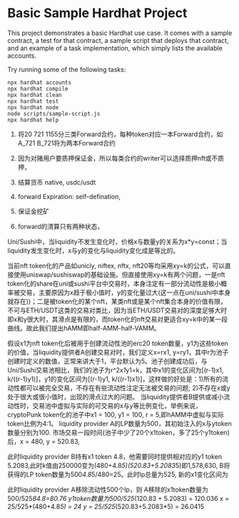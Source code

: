 
# Basic Sample Hardhat Project

This project demonstrates a basic Hardhat use case. It comes with a sample contract, a test for that contract, a sample script that deploys that contract, and an example of a task implementation, which simply lists the available accounts.

Try running some of the following tasks:

```shell
npx hardhat accounts
npx hardhat compile
npx hardhat clean
npx hardhat test
npx hardhat node
node scripts/sample-script.js
npx hardhat help
```



1. 将20 721 1155分三类Forward合约，每种token对应一本Forward合约，如A_721 B_721将为两本Forward合约

2. 因为对赌用户要质押保证金，所以每类合约的writer可以选择质押nft或不质押，

3. 结算货币 native, usdc/usdt

4. forward Expiration: self-defination, 

5. 保证金挖矿

6. forward的清算只有两种状态，



Uni/Sushi中，当liquidity不发生变化时，价格x与数量y的关系为x*y=const；当liquidity发生变化时，x与y的变化与liquidity变化成是等比的。

当前nft token化的产品如unicly, niftex, nftx, nft20等均采用xy=k的公式，可以直接使用uniswap/sushiswap的基础设施。但直接使用xy=k有两个问题，一是nft token化的share在uni或sushi平台中交易时，本身注定有一部分流动性是极小概率被交易，主要原因为x趋于极小值时，y的变化量过大(这一点在uni/sushi中本身就存在))；二是被token化的某个nft，某类nft或是某个nft集合本身的价值有限，不可与ETH/USDT这类的交易对类比，因为当ETH/USDT交易对的深度足够大时即x和y很大时，其滑点是有限的，而token化的nft交易对更适合xy=k中的某一段曲线。故此我们提出hAMM即half-AMM-half-VAMM。

假设x1为nft token化后被用于创建流动性池的erc20 token数量，y1为这些token的价值，当liquidity提供者A创建交易对时，我们定义x=rx1, y=ry1，其中r为池子创建时定义的数值，正常来讲大于1，平台默认为5。池子创建成功后，与Uni/Sushi交易池相比，我们的池子为r^2*x1*y1=k，其中x1的变化区间为[(r-1)x1, k/((r-1)y1)]，y1的变化区间为[(r-1)y1, k/((r-1)x1)]，这样做的好处是：1)所有的流动性都可以被完全交易，不存在有些流动性注定无法被交易的问题; 2)不存在x或y处于很大或很小值时，出现的滑点过大的问题。
当liquidity提供者B提供或减小流动性时，交易池中虚拟与实际的可交易的x与y等比例变化，举例来说，
cryptoPunk token化的池子中x1 = 100, y1 = 100, r = 5,即hAMM中虚拟与实际token比例为4:1。
liquidity provider A的LP数量为500，其初始注入的x与ytoken数量分别为100.
市场交易一段时间(池子中少了20个x1token，多了25个y1token)后，x = 480, y = 520.83, 

此时liquidity provider B持有x1 token 4.8，他需要同时提供相对应的y1 token 5.2083,此时k值由250000变为(480+4.8*5)(520.83+5.2083*5)即1,578,630, B将获得的LP token数量为500*4.8*5/480=25。此时lp总量为525,
新的x1变化区间为

此时liquidity provider A移除流动性500个lp，则
A移除的x1token数量为500/525*84.8=80.76
y1token数量为500/525*(120.83 + 5.2083) = 120.036
x = 25/525*(480+4.8*5) = 24
y = 25/525*(520.83+5.2083*5) = 26.0415


























































